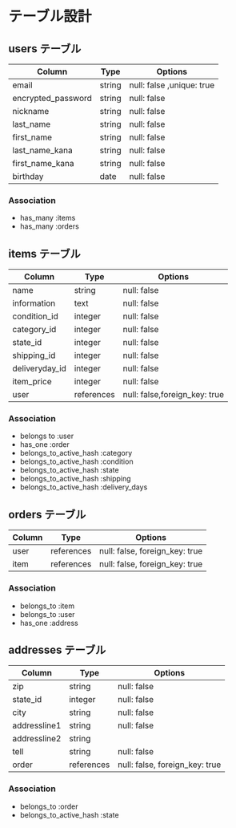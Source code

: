 # テーブル設計

## users テーブル

| Column             | Type   | Options     |
| ------------------ | ------ | ----------- |
| email              | string | null: false ,unique: true|
| encrypted_password | string | null: false |
| nickname | string | null: false |
| last_name| string | null: false |
| first_name | string | null: false |
| last_name_kana | string | null: false |
| first_name_kana | string | null: false |
|birthday| date | null: false |



### Association

- has_many :items
- has_many :orders

## items テーブル

| Column | Type   | Options     |
| ------ | ------ | ----------- |
| name | string | null: false |
| information| text| null: false |
| condition_id | integer| null: false |
| category_id|  integer | null: false |
| state_id|  integer| null: false |
| shipping_id|  integer | null: false |
| deliveryday_id|  integer| null: false |
| item_price | integer | null: false |
| user | references | null: false,foreign_key: true |

### Association

- belongs to :user
- has_one :order
- belongs_to_active_hash :category
- belongs_to_active_hash :condition
- belongs_to_active_hash :state
- belongs_to_active_hash :shipping
- belongs_to_active_hash :delivery_days

## orders テーブル

| Column | Type       | Options                        |
| ------ | ---------- | ------------------------------ |
| user   | references | null: false, foreign_key: true |
| item  | references | null: false, foreign_key: true |

### Association

- belongs_to :item
- belongs_to :user
- has_one :address

## addresses テーブル

| Column             | Type   | Options     |
| ------------------ | ------ | ----------- |
| zip| string | null: false |
| state_id|  integer| null: false |
| city | string | null: false |
| addressline1 | string | null: false |
| addressline2 | string |  
| tell | string | null: false |
| order  | references | null: false, foreign_key: true |

### Association

- belongs_to :order
- belongs_to_active_hash :state